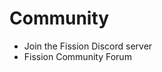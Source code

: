 <script lang="ts">
  import {s
    OutboundLink
  } from 'carbon-components-svelte'

  import OutlineHelper from '$components/OutlineHelper.svelte'

</script>

<OutlineHelper />

<div class="markdown-generated">

# Community

* <OutboundLink  href="https://fission.codes/discord">Join the Fission Discord server</OutboundLink>
* <OutboundLink  href="https://talk.fission.codes/tag/ucan">Fission Community Forum</OutboundLink>

</div>

<style>
</style>